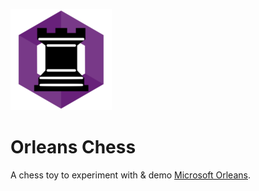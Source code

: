 ![Orleans Chess Logo](logo_sm.png?raw=true)

# Orleans Chess

A chess toy to experiment with & demo [Microsoft Orleans](https://dotnet.github.io/orleans/).

